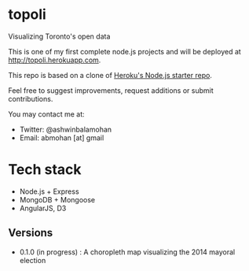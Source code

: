 # topoli

Visualizing Toronto's open data

This is one of my first complete node.js projects and will be deployed at http://topoli.herokuapp.com. 

This repo is based on a clone of [Heroku's Node.js starter repo](https://github.com/heroku/node-js-getting-started).

Feel free to suggest improvements, request additions or submit contributions.
 
You may contact me at:
- Twitter: @ashwinbalamohan
- Email: abmohan [at] gmail

# Tech stack
- Node.js + Express
- MongoDB + Mongoose
- AngularJS, D3

## Versions

- 0.1.0 (in progress) : A choropleth map visualizing the 2014 mayoral election
